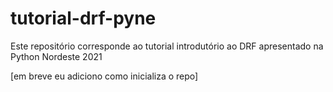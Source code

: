 # tutorial-drf-pyne
Este repositório corresponde ao tutorial introdutório ao DRF apresentado na Python Nordeste 2021

[em breve eu adiciono como inicializa o repo]
